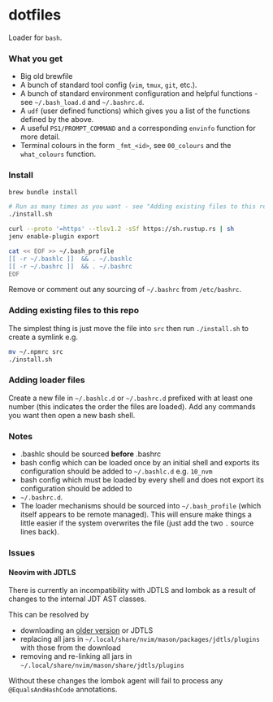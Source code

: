 # dotfiles

Loader for `bash`.

### What you get

- Big old brewfile
- A bunch of standard tool config (`vim`, `tmux`, `git`, etc.).
- A bunch of standard environment configuration and helpful functions - see `~/.bash_load.d` and `~/.bashrc.d`.
- A `udf` (user defined functions) which gives you a list of the functions defined by the above.
- A useful `PS1/PROMPT_COMMAND` and a corresponding `envinfo` function for more detail.
- Terminal colours in the form `_fmt_<id>`, see `00_colours` and the `what_colours` function.

### Install

```bash
brew bundle install

# Run as many times as you want - see "Adding existing files to this repo"
./install.sh

curl --proto '=https' --tlsv1.2 -sSf https://sh.rustup.rs | sh
jenv enable-plugin export

cat << EOF >> ~/.bash_profile
[[ -r ~/.bashlc ]]  && . ~/.bashlc
[[ -r ~/.bashrc ]]  && . ~/.bashrc
EOF
```

Remove or comment out any sourcing of `~/.bashrc` from `/etc/bashrc`.

### Adding existing files to this repo

The simplest thing is just move the file into `src` then run `./install.sh` to create a symlink e.g.
```bash
mv ~/.npmrc src
./install.sh
```

### Adding loader files

Create a new file in `~/.bashlc.d` or `~/.bashrc.d` prefixed with at least one number (this indicates the order
the files are loaded). Add any commands you want then open a new bash shell.

### Notes

- .bashlc should be sourced **before** .bashrc
- bash config which can be loaded once by an initial shell and exports its configuration should be added to
  `~/.bashlc.d` e.g. `10_nvm`
- bash config which must be loaded by every shell and does not export its configuration should be added to
- `~/.bashrc.d`.
- The loader mechanisms should be sourced into `~/.bash_profile` (which itself appears to be remote managed). This
  will ensure make things a little easier if the system overwrites the file (just add the two `.` source lines back).

### Issues

#### Neovim with JDTLS

There is currently an incompatibility with JDTLS and lombok as a result of changes to the internal JDT AST classes.

This can be resolved by
- downloading an [older version](https://download.eclipse.org/jdtls/milestones/1.30.1/jdt-language-server-1.30.1-202402151717.tar.gz) or JDTLS
- replacing all jars in `~/.local/share/nvim/mason/packages/jdtls/plugins` with those from the download
- removing and re-linking all jars in `~/.local/share/nvim/mason/share/jdtls/plugins`

Without these changes the lombok agent will fail to process any `@EqualsAndHashCode` annotations.
